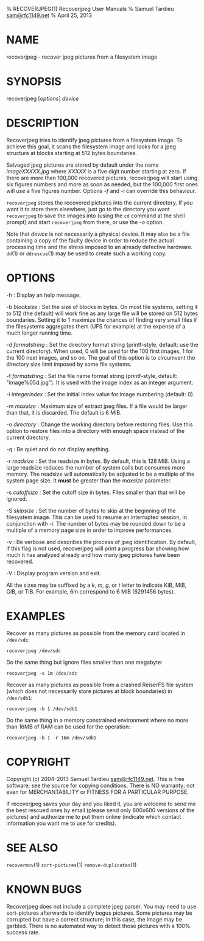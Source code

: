 % RECOVERJPEG(1) Recoverjpeg User Manuals
% Samuel Tardieu <sam@rfc1149.net>
% April 25, 2013

# NAME
recoverjpeg - recover jpeg pictures from a filesystem image

# SYNOPSIS

recoverjpeg [*options*] *device*

# DESCRIPTION

Recoverjpeg tries to identify jpeg pictures from a filesystem image. To
achieve this goal, it scans the filesystem image and looks for a jpeg
structure at blocks starting at 512 bytes boundaries.

Salvaged jpeg pictures are stored by default under the name
*imageXXXXX.jpg* where *XXXXX* is a five digit number starting at
zero. If there are more than 100,000 recovered pictures, recoverjpeg
will start using six figures numbers and more as soon as needed, but
the 100,000 first ones will use a five figures number. Options *-f* and
*-i* can override this behaviour.

`recoverjpeg` stores the recovered pictures into the current directory.
If you want it to store them elsewhere, just go to the directory you
want `recoverjpeg` to save the images into (using the `cd` command at
the shell prompt) and start `recoverjpeg` from there, or use the *-o*
option.

Note that *device* is not necessarily a physical device. It may also be
a file containing a copy of the faulty device in order to reduce the
actual processing time and the stress imposed to an already defective
hardware. `dd`(1) or `ddrescue`(1) may be used to create such a working
copy.

# OPTIONS

-h
: Display an help message.

-b *blocksize*
: Set the size of blocks in bytes. On most file systems, setting it to
512 (the default) will work fine as any large file will be stored on
512 bytes boundaries. Setting it to 1 maximize the chances of finding
very small files if the filesystems aggregates them (UFS for example)
at the expense of a much longer running time.

-d *formatstring*
: Set the directory format string (printf-style, default: use the current
directory). When used, 0 will be used for the 100 first images, 1 for
the 100 next images, and so on. The goal of this option is to circumvent
the directory size limit imposed by some file systems.

-f *formatstring*
: Set the file name format string (printf-style, default:
"image%05d.jpg"). It is used with the image index as an integer argument.

-i *integerindex*
: Set the initial index value for image numbering (default: 0).

-m *maxsize*
: Maximum size of extract jpeg files. If a file would be larger than that,
it is discarded. The default is 6 MiB.

-o *directory*
: Change the working directory before restoring files. Use this option to
restore files into a directory with enough space instead of the current
directory.

-q
: Be quiet and do not display anything.

-r *readsize*
: Set the readsize in bytes. By default, this is 128 MiB. Using a large
readsize reduces the number of system calls but consumes more memory. The
readsize will automatically be adjusted to be a multiple of the system
page size. It **must** be greater than the *maxsize* parameter.

-s *cutoffsize*
: Set the cutoff size in bytes. Files smaller than that will be ignored.

-S *skipsize*
: Set the number of bytes to skip at the beginning of the filesystem image.
This can be used to resume an interrupted session, in conjunction with
*-i*. The number of bytes may be rounded down to be a multiple of a
memory page size in order to improve performances.

-v
: Be verbose and describes the process of jpeg identification. By default,
if this flag is not used, recoverjpeg will print a progress bar showing
how much it has analyzed already and how many jpeg pictures have been
recovered.

-V
: Display program version and exit.

All the sizes may be suffixed by a *k*, *m*, *g*, or *t* letter to
indicate KiB, MiB, GiB, or TiB. For example, 6m correspond to 6 MiB (6291456
bytes).

# EXAMPLES

Recover as many pictures as possible from the memory card located in
`/dev/sdc`:

    recoverjpeg /dev/sdc

Do the same thing but ignore files smaller than one megabyte:

    recoverjpeg -s 1m /dev/sdc

Recover as many pictures as possible from a crashed ReiserFS file
system (which does not necessarily store pictures at block boundaries)
in `/dev/sdb1`:

    recoverjpeg -b 1 /dev/sdb1

Do the same thing in a memory constrained environment where no more than
16MB of RAM can be used for the operation:

    recoverjpeg -b 1 -r 16m /dev/sdb1

# COPYRIGHT

Copyright (c) 2004-2013 Samuel Tardieu <sam@rfc1149.net>.
This is free software; see the source for copying conditions. There is
NO warranty; not even for MERCHANTABILITY or FITNESS FOR A PARTICULAR
PURPOSE.

If recoverjpeg saves your day and you liked it, you are welcome to send
me the best rescued ones by email (please send only 800x600 versions
of the pictures) and authorize me to put them online (indicate which
contact information you want me to use for credits).

# SEE ALSO

`recovermov`(1) `sort-pictures`(1) `remove-duplicates`(1)

# KNOWN BUGS

Recoverjpeg does not include a complete jpeg parser. You may need to use
sort-pictures afterwards to identify bogus pictures. Some pictures may be
corrupted but have a correct structure; in this case, the image may be
garbled. There is no automated way to detect those pictures with a 100%
success rate.
